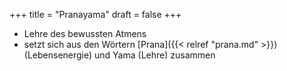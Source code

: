 +++
title = "Pranayama"
draft = false
+++

-   Lehre des bewussten Atmens
-   setzt sich aus den Wörtern [Prana]({{< relref "prana.md" >}}) (Lebensenergie) und Yama (Lehre) zusammen